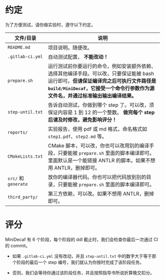 # 约定
为了方便测试，请你做实验时，遵守以下约定。

| 文件/目录 | 说明 |
| --- | --- |
| `README.md` | 项目说明。随便改。 |
| `.gitlab-ci.yml` | 自动测试配置， **不能改动！** |
| `prepare.sh` | 运行测试前你要运行的命令，例如安装额外依赖、选择其他编译手段。可以改，只要保证能被 bash 运行即可。**但请保证编译完之后可执行文件路径是 `build/MiniDecaf`，它接受一个命令行参数作为源文件名，并通过标准输出输出编译结果。** |
| `step-until.txt` | 告诉自动测试，你做到哪个 step 了。可以改，须保证内容是 1 到 12 的一个整数。 **做完每个 step 后请及时修改，避免影响评分！** |
| `reports/` | 实验报告，使用 pdf 或 md 格式，命名格式如 `step1.pdf`、`step2.md` 等。 |
| `CMakeLists.txt` | CMake 脚本，可以改，你也可以改用别的编译手段，只要能被 `prepare.sh` 里面的脚本编译即可。里面默认是一个能链接 ANTLR 的脚本。如果不想用 ANTLR，删掉即可。 |
| `src/` 和 `generate` | 放你的编译器代码。你也可以把代码放到别的目录，只要能被 `prepare.sh` 里面的脚本编译即可。 |
| `third_party/` | 第三方依赖，可以改。如果不想用 ANTLR，删掉即可。 |


# 评分
MiniDecaf 有 6 个阶段，每个阶段的 ddl 截止时，我们会检查你最后一次通过 CI 的 commit。

* 如果 `.gitlab-ci.yml` 没有改动，并且 `step-until.txt` 中的数字大于等于那个阶段的最后一个 step 编号，我们就认为你按时完成了该阶段任务。

* 否则，我们会等待你通过该阶段任务，并且按照指导书所说折算晚交扣分。